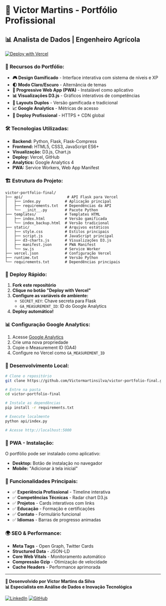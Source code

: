 # 🚀 Victor Martins - Portfólio Profissional

## 📊 Analista de Dados | Engenheiro Agrícola

[![Deploy with Vercel](https://vercel.com/button)](https://vercel.com/new/clone?repository-url=https%3A%2F%2Fgithub.com%2FVictormartinsilva%2Fvictor-portfolio-final&env=SECRET_KEY,GA_MEASUREMENT_ID&envDescription=Configurações%20necessárias%20para%20o%20portfólio&envLink=https%3A%2F%2Fgithub.com%2FVictormartinsilva%2Fvictor-portfolio-final%23configuração)

### 🌟 **Recursos do Portfólio:**

- **🎮 Design Gamificado** - Interface interativa com sistema de níveis e XP
- **🌓 Modo Claro/Escuro** - Alternância de temas
- **📱 Progressive Web App (PWA)** - Instalável como aplicativo
- **📊 Visualizações D3.js** - Gráficos interativos de competências
- **🔄 Layouts Duplos** - Versão gamificada e tradicional
- **📈 Google Analytics** - Métricas de acesso
- **🚀 Deploy Profissional** - HTTPS + CDN global

### 🛠️ **Tecnologias Utilizadas:**

- **Backend:** Python, Flask, Flask-Compress
- **Frontend:** HTML5, CSS3, JavaScript ES6+
- **Visualização:** D3.js, Chart.js
- **Deploy:** Vercel, GitHub
- **Analytics:** Google Analytics 4
- **PWA:** Service Workers, Web App Manifest

### 🏗️ **Estrutura do Projeto:**

```
victor-portfolio-final/
├── api/                    # API Flask para Vercel
│   ├── index.py           # Aplicação principal
│   ├── requirements.txt   # Dependências da API
│   └── __init__.py        # Pacote Python
├── templates/             # Templates HTML
│   ├── index.html         # Versão gamificada
│   └── index_backup.html  # Versão tradicional
├── static/                # Arquivos estáticos
│   ├── style.css          # Estilos principais
│   ├── script.js          # JavaScript principal
│   ├── d3-charts.js       # Visualizações D3.js
│   ├── manifest.json      # PWA Manifest
│   └── sw.js              # Service Worker
├── vercel.json            # Configuração Vercel
├── runtime.txt            # Versão Python
└── requirements.txt       # Dependências principais
```

### 🚀 **Deploy Rápido:**

1. **Fork este repositório**
2. **Clique no botão "Deploy with Vercel"**
3. **Configure as variáveis de ambiente:**
   - `SECRET_KEY`: Chave secreta para Flask
   - `GA_MEASUREMENT_ID`: ID do Google Analytics
4. **Deploy automático!**

### 📊 **Configuração Google Analytics:**

1. Acesse [Google Analytics](https://analytics.google.com/)
2. Crie uma nova propriedade
3. Copie o Measurement ID (GA4)
4. Configure no Vercel como `GA_MEASUREMENT_ID`

### 🔧 **Desenvolvimento Local:**

```bash
# Clone o repositório
git clone https://github.com/Victormartinsilva/victor-portfolio-final.git

# Entre na pasta
cd victor-portfolio-final

# Instale as dependências
pip install -r requirements.txt

# Execute localmente
python api/index.py

# Acesse http://localhost:5000
```

### 📱 **PWA - Instalação:**

O portfólio pode ser instalado como aplicativo:
- **Desktop:** Botão de instalação no navegador
- **Mobile:** "Adicionar à tela inicial"

### 🎯 **Funcionalidades Principais:**

- ✅ **Experiência Profissional** - Timeline interativa
- ✅ **Competências Técnicas** - Radar chart D3.js
- ✅ **Projetos** - Cards interativos com links
- ✅ **Educação** - Formação e certificações
- ✅ **Contato** - Formulário funcional
- ✅ **Idiomas** - Barras de progresso animadas

### 🌍 **SEO & Performance:**

- **Meta Tags** - Open Graph, Twitter Cards
- **Structured Data** - JSON-LD
- **Core Web Vitals** - Monitoramento automático
- **Compressão Gzip** - Otimização de velocidade
- **Cache Headers** - Performance aprimorada

---

**🚀 Desenvolvido por Victor Martins da Silva**  
**📊 Especialista em Análise de Dados e Inovação Tecnológica**

[![LinkedIn](https://img.shields.io/badge/LinkedIn-0077B5?style=for-the-badge&logo=linkedin&logoColor=white)](https://www.linkedin.com/in/victor-martins-da-silva-a111ba190/)
[![GitHub](https://img.shields.io/badge/GitHub-100000?style=for-the-badge&logo=github&logoColor=white)](https://github.com/Victormartinsilva)
